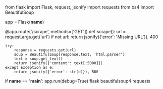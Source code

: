 from flask import Flask, request, jsonify
import requests
from bs4 import BeautifulSoup

app = Flask(__name__)

@app.route('/scrape', methods=['GET'])
def scrape():
    url = request.args.get('url')
    if not url:
        return jsonify({'error': 'Missing URL'}), 400

    try:
        response = requests.get(url)
        soup = BeautifulSoup(response.text, 'html.parser')
        text = soup.get_text()
        return jsonify({'content': text[:5000]})
    except Exception as e:
        return jsonify({'error': str(e)}), 500

if __name__ == '__main__':
    app.run(debug=True) 
flask
beautifulsoup4
requests


